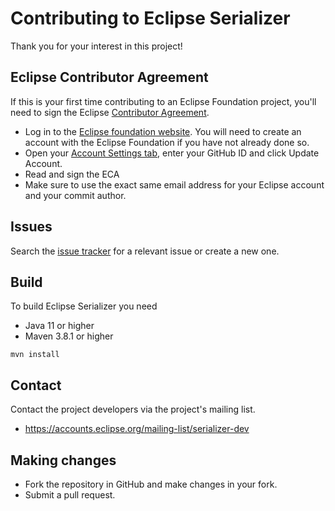 # Contributing to Eclipse Serializer

Thank you for your interest in this project!

## Eclipse Contributor Agreement

If this is your first time contributing to an Eclipse Foundation project, you'll need to sign the Eclipse [Contributor Agreement](https://www.eclipse.org/legal/ECA.php).

- Log in to the [Eclipse foundation website](https://accounts.eclipse.org/). You will need to create an account with the Eclipse Foundation if you have not already done so.
- Open your [Account Settings tab](https://dev.eclipse.org/site_login/myaccount.php#open_tab_accountsettings), enter your GitHub ID and click Update Account.
- Read and sign the ECA
- Make sure to use the exact same email address for your Eclipse account and your commit author.

## Issues 

Search the [issue tracker](https://github.com/eclipse-serializer/serializer/issues) for a relevant issue or create a new one.

## Build

To build Eclipse Serializer you need
- Java 11 or higher
- Maven 3.8.1 or higher

```
mvn install
```

## Contact

Contact the project developers via the project's mailing list.
- https://accounts.eclipse.org/mailing-list/serializer-dev

## Making changes

- Fork the repository in GitHub and make changes in your fork.
- Submit a pull request.

